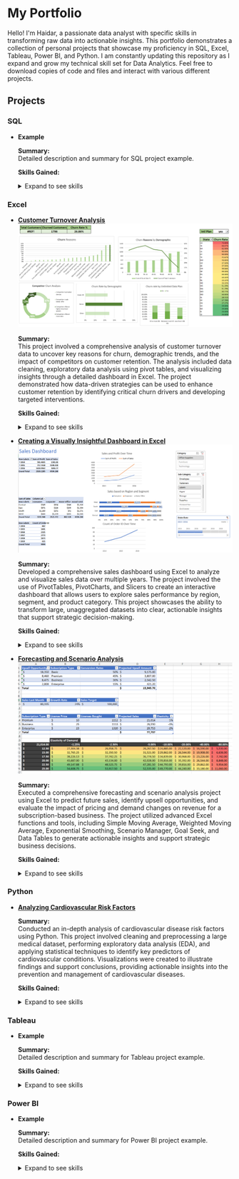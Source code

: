 # My Portfolio

Hello! I'm Haidar, a passionate data analyst with specific skills in transforming raw data into actionable insights. This portfolio demonstrates a collection of personal projects that showcase my proficiency in SQL, Excel, Tableau, Power BI, and Python. I am constantly updating this repository as I expand and grow my technical skill set for Data Analytics. Feel free to download copies of code and files and interact with various different projects.

## Projects

### SQL

- **Example**

  **Summary:**  
  Detailed description and summary for SQL project example.

  **Skills Gained:**  
  <details>
    <summary>Expand to see skills</summary>

  - List the skills gained from this project here.

  </details>
  
### Excel

- **[Customer Turnover Analysis](https://github.com/haidar-qayum/CustomerTurnover)**
  ![Customer Turnover Dashboard](https://raw.githubusercontent.com/haidar-qayum/CustomerTurnover/main/DashboardChurn.png)
  
  **Summary:**  
  This project involved a comprehensive analysis of customer turnover data to uncover key reasons for churn, demographic trends, and the impact of competitors on customer retention. The analysis included data cleaning, exploratory data analysis using pivot tables, and visualizing insights through a detailed dashboard in Excel. The project demonstrated how data-driven strategies can be used to enhance customer retention by identifying critical churn drivers and developing targeted interventions.

  **Skills Gained:**  
  <details>
    <summary>Expand to see skills</summary>

  - **Data Cleaning and Preparation**: Efficiently handled large datasets by removing duplicates, standardizing formats, and converting raw data into structured tables.
  - **Advanced Excel Functions**: Gained proficiency in using `IF` statements, nested `IFs`, and other formulas to manipulate and analyze data effectively.
  - **Pivot Table Analysis**: Developed skills in creating and interpreting pivot tables to explore various dimensions of the data and answer key business questions.
  - **Data Visualization**: Enhanced ability to create compelling visualizations in Excel that communicate complex data insights clearly and effectively.
  - **Dashboard Design**: Built a comprehensive dashboard to present findings in a visually engaging and informative way, enhancing stakeholder understanding and decision-making.
  - **Data-Driven Decision Making**: Learned to derive actionable insights from data analysis, supporting strategic business decisions to reduce customer churn.
  - **Understanding of Customer Behavior**: Developed a deeper understanding of the factors influencing customer turnover and the dynamics of customer retention strategies.
  - **Analytical Thinking and Problem Solving**: Strengthened analytical skills and problem-solving abilities by identifying and addressing key drivers of churn.
  - **Communication of Insights**: Improved skills in communicating data-driven insights to both technical and non-technical stakeholders through visualizations and reports.

  </details>

- **[Creating a Visually Insightful Dashboard in Excel](https://github.com/haidar-qayum/ExcelDashboard)**
  ![Dashboard](https://raw.githubusercontent.com/haidar-qayum/ExcelDashboard/main/Dashboard.png)
  
  **Summary:**  
  Developed a comprehensive sales dashboard using Excel to analyze and visualize sales data over multiple years. The project involved the use of PivotTables, PivotCharts, and Slicers to create an interactive dashboard that allows users to explore sales performance by region, segment, and product category. This project showcases the ability to transform large, unaggregated datasets into clear, actionable insights that support strategic decision-making.

  **Skills Gained:**  
  <details>
    <summary>Expand to see skills</summary>

  - **Data Analysis:** Analyzing a large unaggregated dataset to identify key trends and patterns in sales data.
  - **Excel Proficiency:** Advanced use of Excel features such as PivotTables, PivotCharts, and Slicers for data visualization and interactive reporting.
  - **Data Visualization:** Creating clear and effective visual representations of data to communicate findings.
  - **Dashboard Design:** Designing user-friendly dashboards that allow for dynamic data exploration and enhanced decision-making capabilities.
  - **Attention to Detail:** Ensuring data accuracy and clarity in reports and visualizations.
  - **Problem-Solving:** Utilizing analytical skills to interpret data and provide actionable insights.

  </details>

- **[Forecasting and Scenario Analysis](https://github.com/haidar-qayum/ExcelForecasting)**
  ![Forecasting](https://raw.githubusercontent.com/haidar-qayum/ExcelForecasting/main/ScenarioAnalysis.png)
  
  **Summary:**  
  Executed a comprehensive forecasting and scenario analysis project using Excel to predict future sales, identify upsell opportunities, and evaluate the impact of pricing and demand changes on revenue for a subscription-based business. The project utilized advanced Excel functions and tools, including Simple Moving Average, Weighted Moving Average, Exponential Smoothing, Scenario Manager, Goal Seek, and Data Tables to generate actionable insights and support strategic business decisions.

  **Skills Gained:**  
  <details>
    <summary>Expand to see skills</summary>

  - **Data Analysis and Forecasting:** Utilized historical sales data to apply various forecasting methods, such as Simple Moving Average, Weighted Moving Average, and Exponential Smoothing, to predict future sales trends.
  - **Scenario Planning:** Developed skills in conducting scenario analysis and sensitivity testing using Excel's Scenario Manager, Goal Seek, and Data Tables to evaluate the impact of different pricing strategies and demand elasticity on business outcomes.
  - **Data Visualization:** Enhanced ability to create clear and compelling visualizations, including charts and graphs, to effectively communicate data trends and forecast outcomes.
  - **Advanced Excel Functions:** Gained proficiency in using Excel functions like `FORECAST.ETS`, `SUMIF`, `COUNTIF`, `SUMIFS`, `COUNTIFS`, `IF`, `VLOOKUP`, and nested `IF` statements for in-depth data analysis and model building.
  - **Strategic Planning and Operational Optimization:** Improved capacity to align inventory and resource planning with forecasted demand, optimizing operational efficiency and minimizing costs.
  - **Problem-Solving and Analytical Thinking:** Leveraged analytical skills to interpret data, assess market sensitivities, and optimize pricing strategies for different customer segments, enhancing strategic decision-making.

  </details>

### Python

- **[Analyzing Cardiovascular Risk Factors](https://nbviewer.org/github/haidar-qayum/Python_Project1/blob/main/CardiovascularProject.ipynb)**
  
  **Summary:**  
  Conducted an in-depth analysis of cardiovascular disease risk factors using Python. This project involved cleaning and preprocessing a large medical dataset, performing exploratory data analysis (EDA), and applying statistical techniques to identify key predictors of cardiovascular conditions. Visualizations were created to illustrate findings and support conclusions, providing actionable insights into the prevention and management of cardiovascular diseases.

  **Skills Gained:**  
  <details>
    <summary>Expand to see skills</summary>

  - **Data Cleaning and Preprocessing:** Handling missing values, outliers, and data normalization to prepare the dataset for analysis.
  - **Exploratory Data Analysis (EDA):** Utilizing Python libraries such as Pandas, NumPy, and Matplotlib to explore data distributions and relationships.
  - **Statistical Analysis:** Applying statistical methods to assess correlations and significance of risk factors.
  - **Data Visualization:** Creating informative plots and charts to effectively communicate data insights and trends.
  - **Python Programming:** Leveraging Python for data manipulation, analysis, and visualization.
  - **Research and Analysis:** Interpreting complex datasets to derive meaningful conclusions about health-related data.

  </details>

### Tableau

- **Example**

  **Summary:**  
  Detailed description and summary for Tableau project example.

  **Skills Gained:**  
  <details>
    <summary>Expand to see skills</summary>

  - List the skills gained from this project here.

  </details>

### Power BI

- **Example**

  **Summary:**  
  Detailed description and summary for Power BI project example.

  **Skills Gained:**  
  <details>
    <summary>Expand to see skills</summary>

  - List the skills gained from this project here.

  </details>
